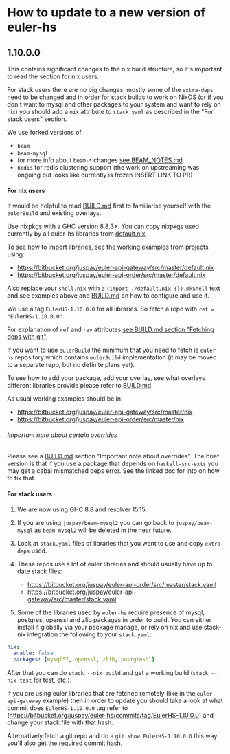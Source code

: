 # How to update to a new version of euler-hs
## 1.10.0.0
This contains significant changes to the nix build structure, so it's important to read the section for nix users.

For stack users there are no big changes, mostly some of the `extra-deps` need to be changed and in order for stack builds to work on NixOS (or if you don't want to mysql and other packages to your system and want to rely on nix) you should add a `nix` attribute to `stack.yaml` as described in the "For stack users" section.

We use forked versions of

  - `beam`
  - `beam-mysql`
  - for more info about `beam-*` changes [see BEAM_NOTES.md](BEAM_NOTES.md).
  - `hedis` for redis clustering support (the work on upstreaming was ongoing but looks like currently is frozen INSERT LINK TO PR)

#### For nix users
It would be helpful to read [BUILD.md](BUILD.md) first to familiarise yourself with the `eulerBuild` and existing overlays.

Use nixpkgs with a GHC version 8.8.3+.
You can copy nixpkgs used currently by all euler-hs libraries from [default.nix](default.nix).

To see how to import libraries, see the working examples from projects using:

  - https://bitbucket.org/juspay/euler-api-gateway/src/master/default.nix
  - https://bitbucket.org/juspay/euler-api-order/src/master/default.nix

Also replace your `shell.nix` with a `(import ./default.nix {}).mkShell` text and see examples above and [BUILD.md](BUILD.md) on how to configure and use it.

We use a tag `EulerHS-1.10.0.0` for all libraries.
So fetch a repo with `ref = "EulerHS-1.10.0.0"`.

For explanation of `ref` and `rev` attributes [see BUILD.md section "Fetching deps with git"](BUILD.md).

If you want to use `eulerBuild` the minimum that you need to fetch is `euler-hs` repository which contains `eulerBuild` implementation (it may be moved to a separate repo, but no definite plans yet).

To see how to add your package, add your overlay, see what overlays different libraries provide please refer to [BUILD.md](BUILD.md).

As usual working examples should be in:

- https://bitbucket.org/juspay/euler-api-gateway/src/master/nix
- https://bitbucket.org/juspay/euler-api-order/src/master/nix

###### Important note about certain overrides
Please see a [BUILD.md](BUILD.md) section "Important note about overrides".
The brief version is that if you use a package that depends on `haskell-src-exts` you may get a cabal mismatched deps error. See the linked doc for into on how to fix that.

#### For stack users
1. We are now using GHC 8.8 and resolver 15.15.
2. If you are using `juspay/beam-mysql2` you can go back to `juspay/beam-mysql` as `beam-mysql2` will be deleted in the near future.
3. Look at `stack.yaml` files of libraries that you want to use and copy `extra-deps` used.
4. These repos use a lot of euler libraries and should usually have up to date stack files:

    - https://bitbucket.org/juspay/euler-api-order/src/master/stack.yaml
    - https://bitbucket.org/juspay/euler-api-gateway/src/master/stack.yaml
    
5. Some of the libraries used by `euler-hs` require presence of mysql, postgres, openssl and zlib packages in order to build. You can either install it globally via your package manage, or rely on nix and use stack-nix integration the following to your `stack.yaml`:
```yaml
nix:
  enable: false
  packages: [mysql57, openssl, zlib, postgresql]
```

After that you can do `stack --nix build` and get a working build (`stack --nix test` for test, etc.).

If you are using euler libraries that are fetched remotely (like in the `euler-api-gateway` example) then in order to update you should take a look at what commit does `EulerHS-1.10.0.0` tag refer to (https://bitbucket.org/juspay/euler-hs/commits/tag/EulerHS-1.10.0.0) and change your stack file with that hash.

Alternatively fetch a git repo and do a `git show EulerHS-1.10.0.0` this way you'll also get the required commit hash.
